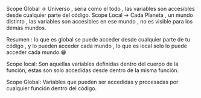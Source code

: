Scope Global -> Universo , seria como el todo , las variables son accesibles desde cualquier parte del código.
Scope Local -> Cada Planeta , un mundo distinto , las variables son accesibles en ese mundo , no es visible para los demás mundos.

Resumen : lo que es global se puede acceder desde cualquier parte de tu código , y lo pueden acceder cada mundo , lo que es local solo lo puede acceder cada mundo.😁

Scope local: Son aquellas variables definidas dentro del cuerpo de la función, estas son solo accedidas desde dentro de la misma función.

Scope Global: Variables que pueden ser accedidas y procesadas por cualquier función dentro del código.
